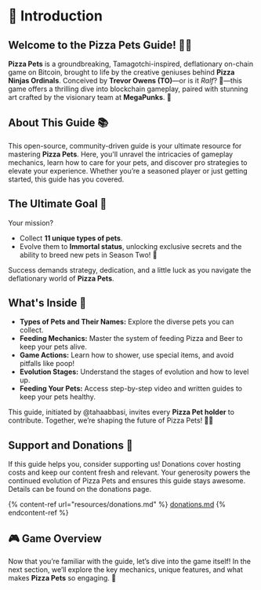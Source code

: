 # 🍕 Introduction

## Welcome to the Pizza Pets Guide! 🍕🐾

**Pizza Pets** is a groundbreaking, Tamagotchi-inspired, deflationary on-chain game on Bitcoin, brought to life by the creative geniuses behind **Pizza Ninjas Ordinals**. Conceived by **Trevor Owens (TO)**—or is it _Ralf_? 🤔—this game offers a thrilling dive into blockchain gameplay, paired with stunning art crafted by the visionary team at **MegaPunks**. 🎨

## About This Guide 📚

This open-source, community-driven guide is your ultimate resource for mastering **Pizza Pets**. Here, you'll unravel the intricacies of gameplay mechanics, learn how to care for your pets, and discover pro strategies to elevate your experience. Whether you’re a seasoned player or just getting started, this guide has you covered.

## The Ultimate Goal 🎯

Your mission?

* Collect **11 unique types of pets**.
* Evolve them to **Immortal status**, unlocking exclusive secrets and the ability to breed new pets in Season Two! 🌟

Success demands strategy, dedication, and a little luck as you navigate the deflationary world of **Pizza Pets**.

## What's Inside 🧐

* **Types of Pets and Their Names:** Explore the diverse pets you can collect.
* **Feeding Mechanics:** Master the system of feeding Pizza and Beer to keep your pets alive.
* **Game Actions:** Learn how to shower, use special items, and avoid pitfalls like poop!
* **Evolution Stages:** Understand the stages of evolution and how to level up.
* **Feeding Your Pets:** Access step-by-step video and written guides to keep your pets healthy.

This guide, initiated by @tahaabbasi, invites every **Pizza Pet holder** to contribute. Together, we’re shaping the future of Pizza Pets! 🍕✨

## Support and Donations 💖

If this guide helps you, consider supporting us! Donations cover hosting costs and keep our content fresh and relevant. Your generosity powers the continued evolution of Pizza Pets and ensures this guide stays awesome. Details can be found on the donations page.

{% content-ref url="resources/donations.md" %}
[donations.md](resources/donations.md)
{% endcontent-ref %}

## 🎮 Game Overview

Now that you’re familiar with the guide, let’s dive into the game itself! In the next section, we’ll explore the key mechanics, unique features, and what makes **Pizza Pets** so engaging. 📖
